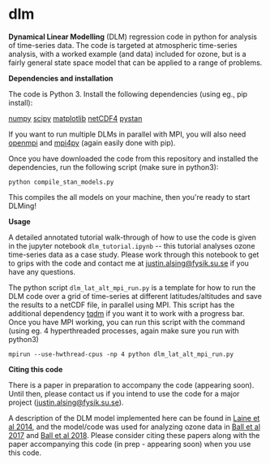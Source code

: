 # dlm

**Dynamical Linear Modelling** (DLM) regression code in python for analysis of time-series data. The code is targeted at atmospheric time-series analysis, with a worked example (and data) included for ozone, but is a fairly general state space model that can be applied to a range of problems.

**Dependencies and installation** 

The code is Python 3. Install the following dependencies (using eg., pip install):

[numpy](http://www.numpy.org)
[scipy](https://www.scipy.org)
[matplotlib](https://matplotlib.org)
[netCDF4](https://pypi.org/project/netcdf/)
[pystan](https://pystan.readthedocs.io/en/latest/)

If you want to run multiple DLMs in parallel with MPI, you will also need [openmpi](https://www.open-mpi.org) and [mpi4py](https://mpi4py.readthedocs.io/en/stable/install.html) (again easily done with pip).

Once you have downloaded the code from this repository and installed the dependencies, run the following script (make sure in python3):

`python compile_stan_models.py`

This compiles the all models on your machine, then you're ready to start DLMing!

**Usage** 

A detailed annotated tutorial walk-through of how to use the code is given in the jupyter notebook `dlm_tutorial.ipynb` -- this tutorial analyses ozone time-series data as a case study. Please work through this notebook to get to grips with the code and contact me at justin.alsing@fysik.su.se if you have any questions.

The python script `dlm_lat_alt_mpi_run.py` is a template for how to run the DLM code over a grid of time-series at different latitudes/altitudes and save the results to a netCDF file, in parallel using MPI. This script has the additional dependency [tqdm](https://tqdm.github.io) if you want it to work with a progress bar. Once you have MPI working, you can run this script with the command (using eg. 4 hyperthreaded processes, again make sure you run with python3)

`mpirun --use-hwthread-cpus -np 4 python dlm_lat_alt_mpi_run.py`

**Citing this code**

There is a paper in preparation to accompany the code (appearing soon). Until then, please contact us if you intend to use the code for a major project (justin.alsing@fysik.su.se).

A description of the DLM model implemented here can be found in [Laine et al 2014](https://www.atmos-chem-phys.net/14/9707/2014/acp-14-9707-2014.pdf), and the model/code was used for analyzing ozone data in [Ball et al 2017](https://www.research-collection.ethz.ch/handle/20.500.11850/202027) and [Ball et al 2018](https://www.atmos-chem-phys.net/18/1379/2018/acp-18-1379-2018.html). Please consider citing these papers along with the paper accompanying this code (in prep - appearing soon) when you use this code. 

